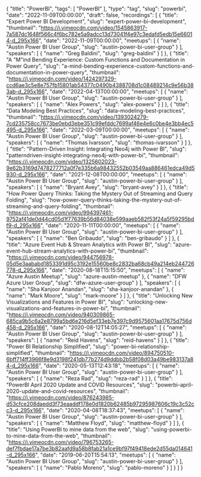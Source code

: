 {
  "title": "PowerBI",
  "tags": [
    "PowerBI"
  ],
  "type": "tag",
  "slug": "powerbi",
  "date": "2022-11-09T00:00:00",
  "draft": false,
  "recordings": [
    {
      "title": "Expert Power BI Development",
      "slug": "expert-power-bi-development",
      "thumbnail": "https://i.vimeocdn.com/video/1545863917-7a587dc1648f566c4f6bc782e5a9adcc13d73041f4e97c3edafd5edb15e66014-d_295x166",
      "date": "2022-11-09T00:00:00",
      "meetups": [
        {
          "name": "Austin Power BI User Group",
          "slug": "austin-power-bi-user-group"
        }
      ],
      "speakers": [
        {
          "name": "Greg Baldini",
          "slug": "greg-baldini"
        }
      ]
    },
    {
      "title": "A \"M\"ind Bending Experience: Custom Functions and Documentation in Power Query",
      "slug": "a-mind-bending-experience-custom-functions-and-documentation-in-power-query",
      "thumbnail": "https://i.vimeocdn.com/video/1424297329-ccd6ae3c5e8e757fb15801ab54377c0490b4388708d1c08489214c9e56b383ab-d_295x166",
      "date": "2022-04-13T00:00:00",
      "meetups": [
        {
          "name": "Austin Power BI User Group",
          "slug": "austin-power-bi-user-group"
        }
      ],
      "speakers": [
        {
          "name": "Alex Powers",
          "slug": "alex-powers"
        }
      ]
    },
    {
      "title": "Data Modeling Best Practices",
      "slug": "data-modeling-best-practices",
      "thumbnail": "https://i.vimeocdn.com/video/1393024279-7cd235758cc7673be0ebd3ebe351c99efddc7699af46e4e6c0be4e3bb4ec5495-d_295x166",
      "date": "2022-03-09T00:00:00",
      "meetups": [
        {
          "name": "Austin Power BI User Group",
          "slug": "austin-power-bi-user-group"
        }
      ],
      "speakers": [
        {
          "name": "Thomas Ivarsson",
          "slug": "thomas-ivarsson"
        }
      ]
    },
    {
      "title": "Pattern-Driven Insight: Integrating Neo4j with Power BI",
      "slug": "patterndriven-insight-integrating-neo4j-with-power-bi",
      "thumbnail": "https://i.vimeocdn.com/video/1325602023-9e62b3169d7478277712a0f7e335b6a98432552b03549aa886461edca49d5930-d_295x166",
      "date": "2021-12-08T00:00:00",
      "meetups": [
        {
          "name": "Austin Power BI User Group",
          "slug": "austin-power-bi-user-group"
        }
      ],
      "speakers": [
        {
          "name": "Bryant Avey",
          "slug": "bryant-avey"
        }
      ]
    },
    {
      "title": "How Power Query Thinks: Taking the Mystery Out of Streaming and Query Folding",
      "slug": "how-power-query-thinks-taking-the-mystery-out-of-streaming-and-query-folding",
      "thumbnail": "https://i.vimeocdn.com/video/994397461-9752af41de0d44cd05d1f77639b56d84038e599aaeb582f53f24a5f59295bdf9-d_295x166",
      "date": "2020-11-11T00:00:00",
      "meetups": [
        {
          "name": "Austin Power BI User Group",
          "slug": "austin-power-bi-user-group"
        }
      ],
      "speakers": [
        {
          "name": "Ben Gribaudo",
          "slug": "ben-gribaudo"
        }
      ]
    },
    {
      "title": "Azure Event Hub & Stream Analytics with Power BI",
      "slug": "azure-event-hub-stream-analytics-with-power-bi",
      "thumbnail": "https://i.vimeocdn.com/video/944756978-05d5e3aababd1853391d95c3192e15560be8c2832ba68cb49a214eb244726778-d_295x166",
      "date": "2020-08-18T15:15:50",
      "meetups": [
        {
          "name": "Azure Austin Meetup",
          "slug": "azure-austin-meetup"
        },
        {
          "name": "DFW Azure User Group",
          "slug": "dfw-azure-user-group"
        }
      ],
      "speakers": [
        {
          "name": "Sha Kanjoor Anandan",
          "slug": "sha-kanjoor-anandan"
        },
        {
          "name": "Mark Moore",
          "slug": "mark-moore"
        }
      ]
    },
    {
      "title": "Unlocking New Visualizations and Features in Power BI",
      "slug": "unlocking-new-visualizations-and-features-in-power-bi",
      "thumbnail": "https://i.vimeocdn.com/video/940309865-685ca9b5c6a2e8799a5bd6e216d5ef33eb7e397c9d9575601aa17675d756d458-d_295x166",
      "date": "2020-08-12T14:05:27",
      "meetups": [
        {
          "name": "Austin Power BI User Group",
          "slug": "austin-power-bi-user-group"
        }
      ],
      "speakers": [
        {
          "name": "Reid Havens",
          "slug": "reid-havens"
        }
      ]
    },
    {
      "title": "Power BI Relationship Simplified",
      "slug": "power-bi-relationship-simplified",
      "thumbnail": "https://i.vimeocdn.com/video/894750510-6bff714ff3966f8e9d3198f241db77b274d9ddbb2b58f08d03a49be983137a84-d_295x166",
      "date": "2020-05-13T12:43:18",
      "meetups": [
        {
          "name": "Austin Power BI User Group",
          "slug": "austin-power-bi-user-group"
        }
      ],
      "speakers": [
        {
          "name": "Reza Rad",
          "slug": "reza-rad"
        }
      ]
    },
    {
      "title": "PowerBI April 2020 Update and COVID Resources",
      "slug": "powerbi-april-2020-update-and-covid-resources",
      "thumbnail": "https://i.vimeocdn.com/video/876243985-d53cfce208daedd3f73eaaddf178e0d1820b62485b97295987606c19c3c52cc3-d_295x166",
      "date": "2020-04-08T18:37:43",
      "meetups": [
        {
          "name": "Austin Power BI User Group",
          "slug": "austin-power-bi-user-group"
        }
      ],
      "speakers": [
        {
          "name": "Matthew Floyd",
          "slug": "matthew-floyd"
        }
      ]
    },
    {
      "title": "Using PowerBI to mine data from the web",
      "slug": "using-powerbi-to-mine-data-from-the-web",
      "thumbnail": "https://i.vimeocdn.com/video/796753265-def7fbdae17a7be3b82aafd9a58b8fab21a1ce9bf97f49418ede2d55da014641-d_295x166",
      "date": "2019-06-20T15:54:13",
      "meetups": [
        {
          "name": "Austin Power BI User Group",
          "slug": "austin-power-bi-user-group"
        }
      ],
      "speakers": [
        {
          "name": "Pablo Moreno",
          "slug": "pablo-moreno"
        }
      ]
    }
  ]
}